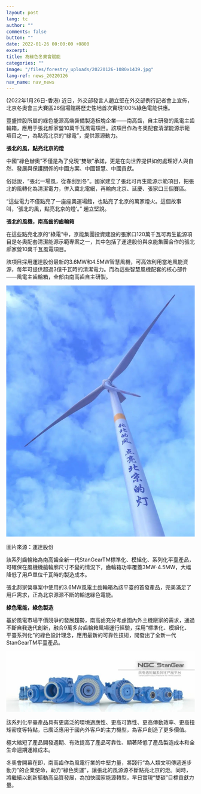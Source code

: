 ```yaml
---
layout: post
lang: tc
author: ""
comments: false
button: ""
date: 2022-01-26 00:00:00 +0800
excerpt:
title: 為綠色冬奧會賦能
categories: ""
image: "/files/forestry_uploads/20220126-1080x1439.jpg"
lang-ref: news_20220126
nav_name: nav_news
---
```


(2022年1月26日-香港) 近日，外交部發言人趙立堅在外交部例行記者會上宣佈，北京冬奧會三大賽區26個場館將歷史性地首次實現100%綠色電能供應。

豐盛控股所屬的綠色能源高端裝備製造板塊企業——南高齒，自主研發的風電主齒輪箱，應用于張北郝家營10萬千瓦風電項目。該項目作為冬奧配套清潔能源示範項目之一，為點亮北京的“綠電”，提供源源動力。 

**張北的風，點亮北京的燈**

中國“綠色辦奧”不僅是為了兌現“雙碳”承諾，更是在向世界提供如何處理好人與自然、發展與保護關係的中國方案、中國智慧、中國貢獻。

俗話說，“張北一場風，從春刮到冬”。國家建立了張北可再生能源示範項目，把張北的風轉化為清潔電力，併入冀北電網，再輸向北京、延慶、張家口三個賽區。

“這些電力不僅點亮了一座座奧運場館，也點亮了北京的萬家燈火。這個故事叫，‘張北的風，點亮北京的燈’。” 趙立堅說。

**張北的風機，南高齒的齒輪箱**

在這些點亮北京的“綠電”中，京能集團投資建設的張家口120萬千瓦可再生能源項目是冬奧配套清潔能源示範專案之一，其中包括了運達股份與京能集團合作的張北郝家營10萬千瓦風電項目。

該項目採用運達股份最新的3.6MW和4.5MW智慧風機，可高效利用當地風能資源，每年可提供超過3億千瓦時的清潔電力。而為這些智慧風機配套的核心部件——風電主齒輪箱，全部由南高齒自主研製。

![](/files/forestry_uploads/20220126-1080x1439.jpg)

圖片來源：運達股份

該系列齒輪箱為南高齒全新一代StanGearTM標準化、模組化、系列化平臺產品，可確保在風機機艙輪廓尺寸不變的情況下，齒輪箱功率覆蓋3MW-4.5MW，大幅降低了用戶單位千瓦時的製造成本。

張北郝家營專案中使用的3.6MW風電主齒輪箱為該平臺的首發產品，完美滿足了用戶需求，正為北京源源不斷的輸送綠色電能。

**綠色電能，綠色製造**

基於風電市場平價競爭的發展趨勢，南高齒充分考慮國內外主機廠家的需求，通過不斷自我迭代創新，融合9萬多台齒輪箱風場運行經驗，採用“標準化、模組化、平臺系列化”的綠色設計理念，應用最新的可靠性技術，開發出了全新一代StanGearTM平臺產品。

![](/files/forestry_uploads/20220126-1080x346.jpg)

該系列化平臺產品具有更廣泛的環境適應性、更高可靠性、更高傳動效率、更高扭矩密度等特點，已廣泛應用于國內外客戶的主力機型，為客戶創造了更多價值。

極大縮短了產品開發週期、有效提高了產品可靠性、顯著降低了產品製造成本和全生命週期運維成本。

冬奧會開幕在即，南高齒作為風電行業的中堅力量，將踐行“為人類文明傳遞進步動力”的企業使命，助力“綠色奧運”，讓張北的風源源不斷點亮北京的燈。同時，將繼續以創新驅動高品質發展，為加快國家能源轉型，早日實現“雙碳”目標貢獻力量。 

